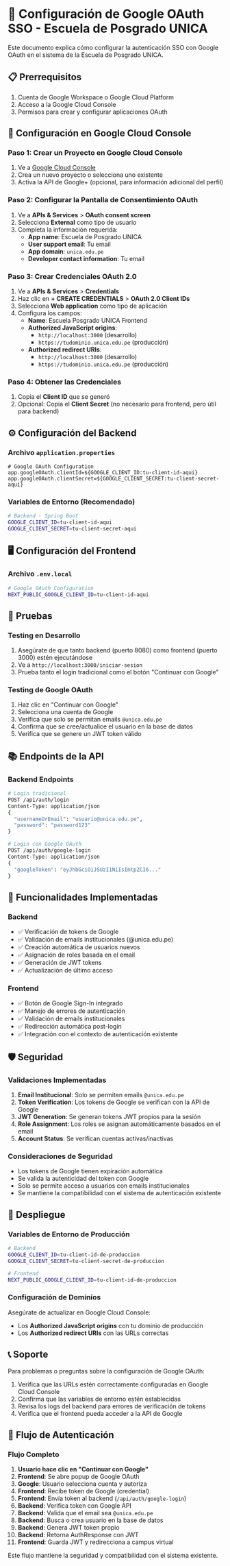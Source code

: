 # 🔐 Configuración de Google OAuth SSO - Escuela de Posgrado UNICA

Este documento explica cómo configurar la autenticación SSO con Google OAuth en el sistema de la Escuela de Posgrado UNICA.

## 📋 Prerrequisitos

1. Cuenta de Google Workspace o Google Cloud Platform
2. Acceso a la Google Cloud Console
3. Permisos para crear y configurar aplicaciones OAuth

## 🚀 Configuración en Google Cloud Console

### Paso 1: Crear un Proyecto en Google Cloud Console

1. Ve a [Google Cloud Console](https://console.cloud.google.com/)
2. Crea un nuevo proyecto o selecciona uno existente
3. Activa la API de Google+ (opcional, para información adicional del perfil)

### Paso 2: Configurar la Pantalla de Consentimiento OAuth

1. Ve a **APIs & Services** > **OAuth consent screen**
2. Selecciona **External** como tipo de usuario
3. Completa la información requerida:
   - **App name**: Escuela de Posgrado UNICA
   - **User support email**: Tu email
   - **App domain**: `unica.edu.pe`
   - **Developer contact information**: Tu email

### Paso 3: Crear Credenciales OAuth 2.0

1. Ve a **APIs & Services** > **Credentials**
2. Haz clic en **+ CREATE CREDENTIALS** > **OAuth 2.0 Client IDs**
3. Selecciona **Web application** como tipo de aplicación
4. Configura los campos:
   - **Name**: Escuela Posgrado UNICA Frontend
   - **Authorized JavaScript origins**:
     - `http://localhost:3000` (desarrollo)
     - `https://tudominio.unica.edu.pe` (producción)
   - **Authorized redirect URIs**:
     - `http://localhost:3000` (desarrollo)
     - `https://tudominio.unica.edu.pe` (producción)

### Paso 4: Obtener las Credenciales

1. Copia el **Client ID** que se generó
2. Opcional: Copia el **Client Secret** (no necesario para frontend, pero útil para backend)

## ⚙️ Configuración del Backend

### Archivo `application.properties`

```properties
# Google OAuth Configuration
app.googleOAuth.clientId=${GOOGLE_CLIENT_ID:tu-client-id-aqui}
app.googleOAuth.clientSecret=${GOOGLE_CLIENT_SECRET:tu-client-secret-aqui}
```

### Variables de Entorno (Recomendado)

```bash
# Backend - Spring Boot
GOOGLE_CLIENT_ID=tu-client-id-aqui
GOOGLE_CLIENT_SECRET=tu-client-secret-aqui
```

## 🖥️ Configuración del Frontend

### Archivo `.env.local`

```bash
# Google OAuth Configuration
NEXT_PUBLIC_GOOGLE_CLIENT_ID=tu-client-id-aqui
```

## 🧪 Pruebas

### Testing en Desarrollo

1. Asegúrate de que tanto backend (puerto 8080) como frontend (puerto 3000) estén ejecutándose
2. Ve a `http://localhost:3000/iniciar-sesion`
3. Prueba tanto el login tradicional como el botón "Continuar con Google"

### Testing de Google OAuth

1. Haz clic en "Continuar con Google"
2. Selecciona una cuenta de Google
3. Verifica que solo se permitan emails `@unica.edu.pe`
4. Confirma que se cree/actualice el usuario en la base de datos
5. Verifica que se genere un JWT token válido

## 📚 Endpoints de la API

### Backend Endpoints

```bash
# Login tradicional
POST /api/auth/login
Content-Type: application/json
{
  "usernameOrEmail": "usuario@unica.edu.pe",
  "password": "password123"
}

# Login con Google OAuth
POST /api/auth/google-login
Content-Type: application/json
{
  "googleToken": "eyJhbGciOiJSUzI1NiIsImtpZCI6..."
}
```

## 🔧 Funcionalidades Implementadas

### Backend
- ✅ Verificación de tokens de Google
- ✅ Validación de emails institucionales (@unica.edu.pe)
- ✅ Creación automática de usuarios nuevos
- ✅ Asignación de roles basada en el email
- ✅ Generación de JWT tokens
- ✅ Actualización de último acceso

### Frontend
- ✅ Botón de Google Sign-In integrado
- ✅ Manejo de errores de autenticación
- ✅ Validación de emails institucionales
- ✅ Redirección automática post-login
- ✅ Integración con el contexto de autenticación existente

## 🛡️ Seguridad

### Validaciones Implementadas

1. **Email Institucional**: Solo se permiten emails `@unica.edu.pe`
2. **Token Verification**: Los tokens de Google se verifican con la API de Google
3. **JWT Generation**: Se generan tokens JWT propios para la sesión
4. **Role Assignment**: Los roles se asignan automáticamente basados en el email
5. **Account Status**: Se verifican cuentas activas/inactivas

### Consideraciones de Seguridad

- Los tokens de Google tienen expiración automática
- Se valida la autenticidad del token con Google
- Solo se permite acceso a usuarios con emails institucionales
- Se mantiene la compatibilidad con el sistema de autenticación existente

## 🚀 Despliegue

### Variables de Entorno de Producción

```bash
# Backend
GOOGLE_CLIENT_ID=tu-client-id-de-produccion
GOOGLE_CLIENT_SECRET=tu-client-secret-de-produccion

# Frontend
NEXT_PUBLIC_GOOGLE_CLIENT_ID=tu-client-id-de-produccion
```

### Configuración de Dominios

Asegúrate de actualizar en Google Cloud Console:
- Los **Authorized JavaScript origins** con tu dominio de producción
- Los **Authorized redirect URIs** con las URLs correctas

## 📞 Soporte

Para problemas o preguntas sobre la configuración de Google OAuth:

1. Verifica que las URLs estén correctamente configuradas en Google Cloud Console
2. Confirma que las variables de entorno estén establecidas
3. Revisa los logs del backend para errores de verificación de tokens
4. Verifica que el frontend pueda acceder a la API de Google

## 🔄 Flujo de Autenticación

### Flujo Completo

1. **Usuario hace clic en "Continuar con Google"**
2. **Frontend**: Se abre popup de Google OAuth
3. **Google**: Usuario selecciona cuenta y autoriza
4. **Frontend**: Recibe token de Google (credential)
5. **Frontend**: Envía token al backend (`/api/auth/google-login`)
6. **Backend**: Verifica token con Google API
7. **Backend**: Valida que el email sea `@unica.edu.pe`
8. **Backend**: Busca o crea usuario en la base de datos
9. **Backend**: Genera JWT token propio
10. **Backend**: Retorna AuthResponse con JWT
11. **Frontend**: Guarda JWT y redirecciona a campus virtual

Este flujo mantiene la seguridad y compatibilidad con el sistema existente.
